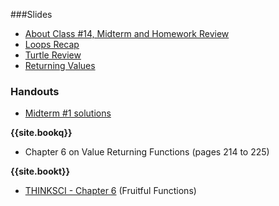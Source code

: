 <a name="class14"></a>

###Slides
* [About Class #14, Midterm and Homework Review](classes/14/slides/meta.html)
* [Loops Recap](classes/14/slides/loops.html)
* [Turtle Review](classes/14/slides/turtle_review.html)
* [Returning Values](classes/14/slides/returning_values.html)

<!--
* [Exercises](classes/14/slides/exercises.html)
-->

### Handouts
* [Midterm #1 solutions](resources/handouts/midterm_1_solutions.pdf)

__{{site.bookq}}__

* Chapter 6 on Value Returning Functions (pages 214 to 225)

__{{site.bookt}}__

* [THINKSCI - Chapter 6](http://openbookproject.net/thinkcs/python/english3e/fruitful_functions.html) (Fruitful Functions)

